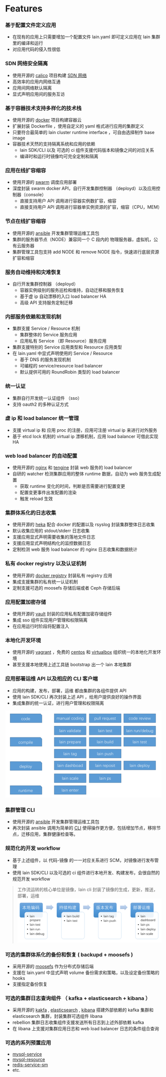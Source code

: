 # Features

### 基于配置文件定义应用

- 在现有的应用上只需要增加一个配置文件 lain.yaml 即可定义应用在 lain 集群里的编译和运行
- 对应用代码的侵入性很低

### SDN 网络安全隔离

- 使用开源的 [calico](https://github.com/projectcalico/calico) 项目构建 [SDN 网络](https://zh.wikipedia.org/wiki/%E8%BB%9F%E9%AB%94%E5%AE%9A%E7%BE%A9%E7%B6%B2%E8%B7%AF)
- 高效率的应用内网络互通
- 应用间网络默认隔离
- 显式声明应用间的服务互访

### 基于容器技术支持多样化的技术栈

- 使用开源的 [docker](https://github.com/docker/docker) 项目构建容器云
- 扩展封装 Dockerfile ，使用自定义的 yaml 格式进行应用的集群定义
- 只要符合最简单的 lain cluster runtime interface ，可自由选择制作 base image
- 容器技术天然的支持隔离系统和应用的依赖
	- lain SDK/CLI 以及 可选的 ci 组件支援代码版本和镜像之间的对应关系
	- 编译时和运行时镜像均可完全定制和隔离

### 应用在线扩容缩容

- 使用开源的 [swarm](https://github.com/docker/swarm) 调度应用部署
- 深度封装 swarm docker API，自行开发集群控制器 （deployd）以及应用控制器（console）
	- 直接支持用户 API 调用进行容器实例数扩容，缩容
	- 直接支持用户 API 调用进行容器单实例资源的扩容，缩容（CPU，MEM）

### 节点在线扩容缩容

- 使用开源的 [ansible](https://github.com/ansible/ansible) 开发集群管理运维工具包
- 集群的服务器节点（NODE）兼容同一个 C 段内的 物理服务器，虚拟机，公有云服务器
- 集群管理工具包支持 add NODE 和 remove NODE 指令，快速进行底层资源扩容和缩容

### 服务自动维持和灾难恢复

- 自行开发集群控制器 （deployd）
	- 容器实例级别的服务巡检和维持，自动迁移和服务恢复
	- 基于虚 ip 自动漂移的入口 load balancer HA
	- 高级 API 支持服务定制迁移

### 内部服务依赖和发现机制

- 集群支援 Service / Resource 机制
	- 集群整体的 Service 服务应用
	- 应用私有 Service （即 Resource）服务应用
- 集群支援特别的 Service 应用类型和 Resource 应用类型
- 在 lain.yaml 中显式声明使用的 Service / Resource
	- 基于 DNS 的服务发现机制
	- 可编程的 service/resource load balancer
	- 默认提供可用的 RoundRobin 类型的  load balancer

### 统一认证

- 集群自行开发统一认证组件 （sso）
- 支持 oauth2 的多种认证方式

### 虚 ip 和 load balancer 统一管理

- 支援 virtual ip 和 应用 proc 的注册，应用可注册 virtual ip 来进行对外服务
- 基于 etcd lock 机制的 virtual ip 漂移机制，应用 load balancer 可借此实现 HA

### web load balancer 的自动配置

- 使用开源的 [nginx](https://github.com/nginx/nginx) 和 [tengine](https://github.com/alibaba/tengine) 封装 web 服务的 load balancer
- 自研的 watcher 检测集群应用的整体 runtime 数据，自动为 web 服务生成配置
	- 获取 runtime 变化的时间，判断是否需要进行配置变更
	- 配置变更事件出发配置的渲染
	- 触发 reload 生效

### 集群体系化的日志收集

- 使用开源的  [heka](https://github.com/mozilla-services/heka) 配合 docker 的配置以及 rsyslog 封装集群整体日志收集
- 默认收集应用的 stdout/stderr 日志收集
- 支援应用显式声明需要收集的落地文件日志
- 支援应用显式声明结构化的监控数据日志
- 定制检测 web 服务 load balancer 的 nginx 日志收集和数据统计

### 私有 docker registry 以及认证机制

- 使用开源的 [docker registry](https://github.com/docker/distribution) 封装私有 registry 应用
- 集成支援集群的私有统一认证机制
- 定制支援可选的 moosefs 存储后端或者 Ceph 存储后端

### 应用配置加密存储

- 使用开源的 [vault](https://github.com/hashicorp/vault) 封装的应用私有配置加密存储组件
- 集成 sso 组件实现用户管理和权限隔离
- 在应用运行时阶段将配置注入

### 本地化开发环境

- 使用开源的 [vagrant](https://github.com/mitchellh/vagrant) ，免费的 [centos](https://www.centos.org/) 和 [virtualbox](https://www.virtualbox.org/) 组织统一的本地化开发环境
- 甚至支援本地使用上述工具链 bootstrap 出一个  lain 本地集群

### 应用部署运维 API 以及相应的 CLI 客户端

- 应用的构建，发布，部署，运维 都由集群的各组件提供 API
- 使用 lain SDK/CLI 再次封装上述 API ，给用户提供良好的操作界面
- 集成集群的统一认证，进行用户管理和权限隔离

![](img/lain-overview-cli.png)


### 集群管理 CLI

- 使用开源的 [ansible](https://github.com/ansible/ansible) 开发集群管理运维工具包
- 再次封装 ansible 调用为简单的 [CLI](../adminmanual/lainctl.html) 使得操作更方便，包括增加节点，移除节点，迁移应用，集群健康检查等。

### 规范化的开发 workflow

- 基于上述组件，以 代码-镜像 的一一对应关系进行 SCM，对镜像进行发布管理
- 使用 lain SDK/CLI 以及可选的 ci 组件进行本地开发、构建发布，会很自然的规范开发 workflow

>工作流运转的核心单位是镜像，lain cli 封装了镜像的生成，更新，推送，部署，运维
![](img/lain-overview-workflow.png)

### 可选的集群体系化的备份和恢复 ( backupd + moosefs )

- 采用开源的 [moosefs](https://github.com/moosefs/moosefs) 作为分布式存储后端
- 支援在 lain.yaml 中显式声明 volume 备份需求和策略，以及设定备份策略的 hooks
- 支援指定备份恢复

### 可选的集群日志查询组件 （ kafka + elasticsearch + kibana ）

- 采用开源的 [kakfa](https://github.com/apache/kafka)  , [elasticsearch](https://github.com/elastic/elasticsearch) , [kibana](https://github.com/elastic/kibana) 搭建外部依赖的 kafka 集群和 elasticsearch 集群，封装集群可选组件 libana
- rebellion 集群日志收集组件支援发送所有日志到上述外部依赖 kafka
- 在 libana 上支援对集群应用日志和 web load balancer 日志的条件组合查询

### 可选的系列预置应用

- [mysql-service](https://github.com/laincloud/mysql-service)
- [mysql-resource](https://github.com/laincloud/mysql-resouece)
- [redis-service-sm](https://github.com/laincloud/redis-service-sm)
- etc.
